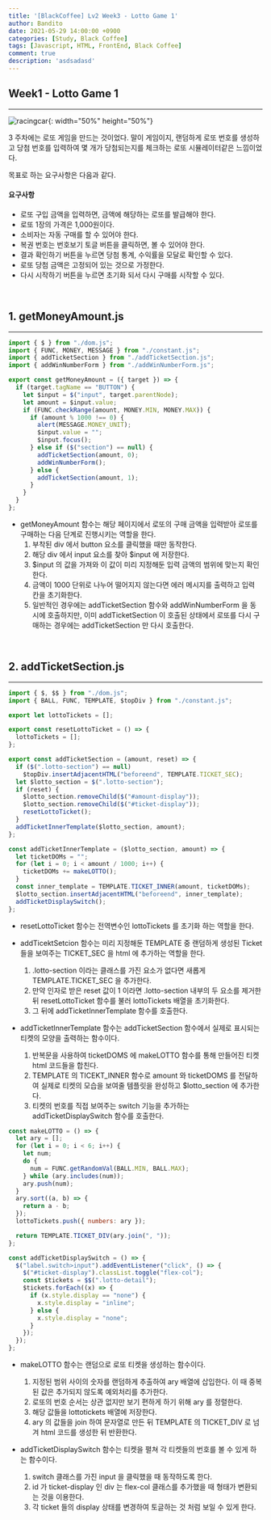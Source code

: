 ```yaml
---
title: '[BlackCoffee] Lv2 Week3 - Lotto Game 1'
author: Bandito
date: 2021-05-29 14:00:00 +0900
categories: [Study, Black Coffee]
tags: [Javascript, HTML, FrontEnd, Black Coffee]
comment: true
description: 'asdsadasd'
---
```


## Week1 - Lotto Game 1
***

![racingcar](https://drive.google.com/uc?export=view&id=14Wq_-Kg6b-7Fm-RR_lZ-TGcWcaLJgL93){: width="50%" height="50%"}

3 주차에는 로또 게임을 만드는 것이었다. 말이 게임이지, 랜덤하게 로또 번호를 생성하고 당첨 번호를 입력하여 몇 개가 당첨되는지를 체크하는 로또 시뮬레이터같은 느낌이었다.

목표로 하는 요구사항은 다음과 같다. 

#### 요구사항

+ 로또 구입 금액을 입력하면, 금액에 해당하는 로또를 발급해야 한다.
+ 로또 1장의 가격은 1,000원이다.
+ 소비자는 자동 구매를 할 수 있어야 한다.
+ 복권 번호는 번호보기 토글 버튼을 클릭하면, 볼 수 있어야 한다.
+ 결과 확인하기 버튼을 누르면 당첨 통계, 수익률을 모달로 확인할 수 있다.
+ 로또 당첨 금액은 고정되어 있는 것으로 가정한다.
+ 다시 시작하기 버튼을 누르면 초기화 되서 다시 구매를 시작할 수 있다.

<br/>

## 1. getMoneyAmount.js
***

```javascript
import { $ } from "./dom.js";
import { FUNC, MONEY, MESSAGE } from "./constant.js";
import { addTicketSection } from "./addTicketSection.js";
import { addWinNumberForm } from "./addWinNumberForm.js";

export const getMoneyAmount = ({ target }) => {
  if (target.tagName == "BUTTON") {
    let $input = $("input", target.parentNode);
    let amount = $input.value;
    if (FUNC.checkRange(amount, MONEY.MIN, MONEY.MAX)) {
      if (amount % 1000 !== 0) {
        alert(MESSAGE.MONEY_UNIT);
        $input.value = "";
        $input.focus();
      } else if ($("section") == null) {
        addTicketSection(amount, 0);
        addWinNumberForm();
      } else {
        addTicketSection(amount, 1);
      }
    }
  }
};
```
+ getMoneyAmount 함수는 해당 페이지에서 로또의 구매 금액을 입력받아 로또를 구매하는 다음 단계로 진행시키는 역할을 한다.
  1. 부착된 div 에서 button 요소를 클릭했을 때만 동작한다.
  2. 해당 div 에서 input 요소를 찾아 $input 에 저장한다.
  3. $input 의 값을 가져와 이 값이 미리 지정해둔 입력 금액의 범위에 맞는지 확인한다.
  4. 금액이 1000 단위로 나누어 떨어지지 않는다면 에러 메시지를 출력하고 입력 칸을 초기화한다.
  5. 일반적인 경우에는 addTicketSection 함수와 addWinNumberForm 을 동시에 호출하지만, 이미 addTicketSection 이 호출된 상태에서 로또를 다시 구매하는 경우에는 addTicketSection 만 다시 호출한다.


<br/>

## 2. addTicketSection.js
***

```javascript
import { $, $$ } from "./dom.js";
import { BALL, FUNC, TEMPLATE, $topDiv } from "./constant.js";

export let lottoTickets = [];

export const resetLottoTicket = () => {
  lottoTickets = [];
};

export const addTicketSection = (amount, reset) => {
  if ($(".lotto-section") == null)
    $topDiv.insertAdjacentHTML("beforeend", TEMPLATE.TICKET_SEC);
  let $lotto_section = $(".lotto-section");
  if (reset) {
    $lotto_section.removeChild($("#amount-display"));
    $lotto_section.removeChild($("#ticket-display"));
    resetLottoTicket();
  }
  addTicketInnerTemplate($lotto_section, amount);
};

const addTicketInnerTemplate = ($lotto_section, amount) => {
  let ticketDOMs = "";
  for (let i = 0; i < amount / 1000; i++) {
    ticketDOMs += makeLOTTO();
  }
  const inner_template = TEMPLATE.TICKET_INNER(amount, ticketDOMs);
  $lotto_section.insertAdjacentHTML("beforeend", inner_template);
  addTicketDisplaySwitch();
};
```
+ resetLottoTicket 함수는 전역변수인 lottoTickets 를 초기화 하는 역할을 한다.

+ addTicektSetcion 함수는 미리 지정해둔 TEMPLATE 중 랜덤하게 생성된 Ticket 들을 보여주는 TICKET_SEC 을 html 에 추가하는 역할을 한다.
  1. .lotto-section 이라는 클래스를 가진 요소가 없다면 새롭게 TEMPLATE.TICKET_SEC 을 추가한다.
  2. 만약 인자로 받은 reset 값이 1 이라면 .lotto-section 내부의 두 요소를 제거한 뒤 resetLottoTicket 함수를 불러 lottoTickets 배열을 초기화한다.
  3. 그 뒤에 addTicketInnerTemplate 함수를 호출한다.

+ addTicketInnerTemplate 함수는 addTicketSection 함수에서 실제로 표시되는 티켓의 모양을 출력하는 함수이다.
  1. 반복문을 사용하여 ticketDOMS 에 makeLOTTO 함수를 통해 만들어진 티켓 html 코드들을 합친다.
  2. TEMPLATE 의 TICEKT_INNER 함수로 amount 와 ticketDOMS 를 전달하여 실제로 티켓의 모습을 보여줄 템플릿을 완성하고 $lotto_section 에 추가한다.
  3. 티켓의 번호를 직접 보여주는 switch 기능을 추가하는 addTicketDisplaySwitch 함수를 호출한다.

```javascript
const makeLOTTO = () => {
  let ary = [];
  for (let i = 0; i < 6; i++) {
    let num;
    do {
      num = FUNC.getRandomVal(BALL.MIN, BALL.MAX);
    } while (ary.includes(num));
    ary.push(num);
  }
  ary.sort((a, b) => {
    return a - b;
  });
  lottoTickets.push({ numbers: ary });

  return TEMPLATE.TICKET_DIV(ary.join(", "));
};

const addTicketDisplaySwitch = () => {
  $("label.switch>input").addEventListener("click", () => {
    $("#ticket-display").classList.toggle("flex-col");
    const $tickets = $$(".lotto-detail");
    $tickets.forEach((x) => {
      if (x.style.display == "none") {
        x.style.display = "inline";
      } else {
        x.style.display = "none";
      }
    });
  });
};
```

+ makeLOTTO 함수는 랜덤으로 로또 티켓을 생성하는 함수이다.
  1. 지정된 범위 사이의 숫자를 랜덤하게 추출하여 ary 배열에 삽입한다. 이 때 중복된 값은 추가되지 않도록 예외처리를 추가한다.
  2. 로또의 번호 순서는 상관 없지만 보기 편하게 하기 위해 ary 를 정렬한다.
  3. 해당 값들을 lottotickets 배열에 저장한다.
  4. ary 의 값들을 join 하여 문자열로 만든 뒤 TEMPLATE 의 TICKET_DIV 로 넘겨 html 코드를 생성한 뒤 반환한다.

+ addTicketDisplaySwitch 함수는 티켓을 펼쳐 각 티켓들의 번호를 볼 수 있게 하는 함수이다.
  1. switch 클래스를 가진 input 을 클릭했을 때 동작하도록 한다.
  2. id 가 ticket-display 인 div 는 flex-col 클래스를 추가했을 때 형태가 변환되는 것을 이용한다.
  3. 각 ticket 들의 display 상태를 변경하여 토글하는 것 처럼 보일 수 있게 한다.